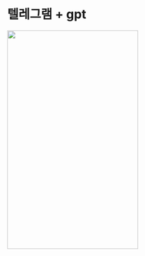 
# 텔레그램 + gpt 
<img src="https://github.com/jookbooin/telegram_openAI/assets/94632156/9da24bb6-1eae-4e98-98eb-90c3399810f4.png" width="300" height="500"/>
